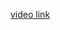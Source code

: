 [video link](https://drive.google.com/file/d/1MLhXpvHSssvoznFmWWNr0P-RT_SMJ62a/view?usp=drive_link)
